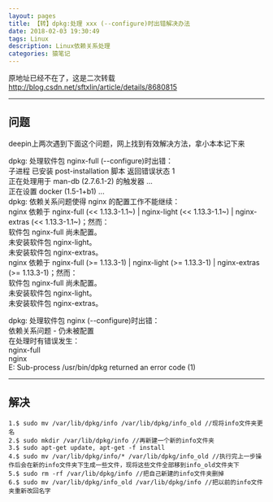 ```yaml
---
layout: pages
title: 【转】dpkg:处理 xxx (--configure)时出错解决办法
date: 2018-02-03 19:30:49
tags: Linux
description: Linux依赖关系处理
categories: 猿笔记
---
```


原地址已经不在了，这是二次转载</br>
http://blog.csdn.net/sftxlin/article/details/8680815

---
## 问题
deepin上两次遇到下面这个问题，网上找到有效解决方法，拿小本本记下来

dpkg: 处理软件包 nginx-full (--configure)时出错：</br>
 子进程 已安装 post-installation 脚本 返回错误状态 1</br>
正在处理用于 man-db (2.7.6.1-2) 的触发器 ...</br>
正在设置 docker (1.5-1+b1) ...</br>
dpkg: 依赖关系问题使得 nginx 的配置工作不能继续：</br>
 nginx 依赖于 nginx-full (<< 1.13.3-1.1~) | nginx-light (<< 1.13.3-1.1~) | nginx-extras (<< 1.13.3-1.1~)；然而：</br>
  软件包 nginx-full 尚未配置。</br>
  未安装软件包 nginx-light。</br>
  未安装软件包 nginx-extras。</br>
 nginx 依赖于 nginx-full (>= 1.13.3-1) | nginx-light (>= 1.13.3-1) | nginx-extras (>= 1.13.3-1)；然而：</br>
  软件包 nginx-full 尚未配置。</br>
  未安装软件包 nginx-light。</br>
  未安装软件包 nginx-extras。</br>

dpkg: 处理软件包 nginx (--configure)时出错：</br>
 依赖关系问题 - 仍未被配置</br>
在处理时有错误发生：</br>
 nginx-full</br>
 nginx</br>
E: Sub-process /usr/bin/dpkg returned an error code (1)</br>

---

## 解决
```
1.$ sudo mv /var/lib/dpkg/info /var/lib/dpkg/info_old //现将info文件夹更名
2.$ sudo mkdir /var/lib/dpkg/info //再新建一个新的info文件夹
3.$ sudo apt-get update, apt-get -f install
4.$ sudo mv /var/lib/dpkg/info/* /var/lib/dpkg/info_old //执行完上一步操作后会在新的info文件夹下生成一些文件，现将这些文件全部移到info_old文件夹下
5.$ sudo rm -rf /var/lib/dpkg/info //把自己新建的info文件夹删掉
6.$ sudo mv /var/lib/dpkg/info_old /var/lib/dpkg/info //把以前的info文件夹重新改回名字

```
